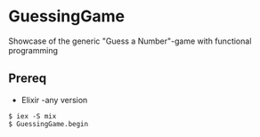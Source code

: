 # GuessingGame

Showcase of the generic "Guess a Number"-game with functional programming

## Prereq
  - Elixir -any version

```
$ iex -S mix
$ GuessingGame.begin
```


